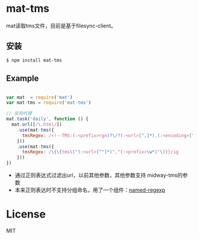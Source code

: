 # mat-tms

  mat读取tms文件，目前是基于filesync-client。


## 安装

```
$ npm install mat-tms
```

## Example

```js

var mat  = require('mat')
var mat-tms = require('mat-tms')

// 反向代理
mat.task('daily', function () {
  mat.url([/\.html/])
    .use(mat-tms({
      tmsRegex: /<!--TMS:(:<prefix>rgn)?\/?(:<url>[^,]*),(:<encoding>[^,]*),\d:TMS-->/ig
    }))
    .use(mat-tms({
      tmsRegex: /\{\{tms\("(:<url>[^"]*)","(:<prefix>\w*)"\)}}/ig
    }))
})
```

* 通过正则表达式过滤出url，以前其他参数，其他参数支持  midway-tms的参数
* 本来正则表达时不支持分组命名，用了一个组件：[named-regexp](https://github.com/cho45/named-regexp.js)

# License

  MIT